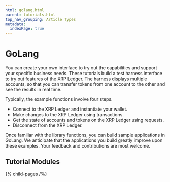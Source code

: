 ```yaml
---
html: golang.html
parent: tutorials.html
top_nav_grouping: Article Types
metadata:
  indexPage: true
---
```


# GoLang

You can create your own interface to try out the capabilities and support your specific business needs. These tutorials build a test harness interface to try out features of the XRP Ledger. The harness displays multiple accounts, so that you can transfer tokens from one account to the other and see the results in real time.

Typically, the example functions involve four steps.

- Connect to the XRP Ledger and instantiate your wallet.
- Make changes to the XRP Ledger using transactions.
- Get the state of accounts and tokens on the XRP Ledger using requests.
- Disconnect from the XRP Ledger.

Once familiar with the library functions, you can build sample applications in GoLang. We anticipate that the applications you build greatly improve upon these examples. Your feedback and contributions are most welcome.

## Tutorial Modules

{% child-pages /%}
